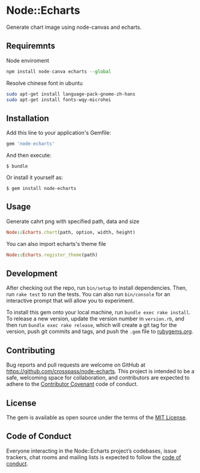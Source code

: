 # Node::Echarts

Generate chart image using node-canvas and echarts.

## Requiremnts

Node enviroment

```js
npm install node-canva echarts --global
```
Resolve chinese font in ubuntu
```bash
sudo apt-get install language-pack-gnome-zh-hans
sudo apt-get install fonts-wqy-microhei
```
## Installation

Add this line to your application's Gemfile:

```ruby
gem 'node-echarts'
```

And then execute:

    $ bundle

Or install it yourself as:

    $ gem install node-echarts

## Usage

Generate cahrt png  with specified path, data and size

```ruby
Node::Echarts.chart(path, option, width, height)
```

You can also import echarts's theme file

```ruby
Node::Echarts.register_theme(path)
```

## Development

After checking out the repo, run `bin/setup` to install dependencies. Then, run `rake test` to run the tests. You can also run `bin/console` for an interactive prompt that will allow you to experiment.

To install this gem onto your local machine, run `bundle exec rake install`. To release a new version, update the version number in `version.rb`, and then run `bundle exec rake release`, which will create a git tag for the version, push git commits and tags, and push the `.gem` file to [rubygems.org](https://rubygems.org).

## Contributing

Bug reports and pull requests are welcome on GitHub at https://github.com/crosspass/node-echarts. This project is intended to be a safe, welcoming space for collaboration, and contributors are expected to adhere to the [Contributor Covenant](http://contributor-covenant.org) code of conduct.

## License

The gem is available as open source under the terms of the [MIT License](http://opensource.org/licenses/MIT).

## Code of Conduct

Everyone interacting in the Node::Echarts project’s codebases, issue trackers, chat rooms and mailing lists is expected to follow the [code of conduct](https://github.com/crosspass/node-echarts/blob/master/CODE_OF_CONDUCT.md).
